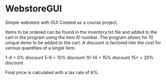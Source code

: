 # WebstoreGUI
Simple webstore with GUI 
Created as a course project.

Items to be ordered can be found in the inventory.txt file and added to the cart in the program using the item ID number.
The program allows for 10 unique items to be added to the cart.
A discount is factored into the cost for various quantities of a single item:

  1-4 = 0% discount
  5-9 = 10% discount
  10-14 = 15% discount
  15+ = 20% discount

Final price is calculated with a tax rate of 6%.
